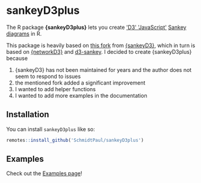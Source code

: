 
# sankeyD3plus

The R package **{sankeyD3plus}** lets you create ['D3' 'JavaScript'](https://d3js.org/) [Sankey diagrams](https://en.wikipedia.org/wiki/Sankey%20diagram) in R. 

This package is heavily based on [this fork](https://github.com/fbreitwieser/sankeyD3/pull/21) from [{sankeyD3}](https://github.com/fbreitwieser/sankeyD3), which in turn is based on [{networkD3}](https://github.com/christophergandrud/networkD3) and [d3-sankey](https://github.com/d3/d3-sankey). I decided to create {sankeyD3plus} because 

 1. {sankeyD3} has not been maintained for years and the author does not seem to respond to issues
 2. the mentioned fork added a significant improvement 
 3. I wanted to add helper functions 
 4. I wanted to add more examples in the documentation

## Installation

You can install `sankeyD3plus` like so:

``` r
remotes::install_github('SchmidtPaul/sankeyD3plus')
```

## Examples

Check out the [Examples page](articles/Examples.html)!
